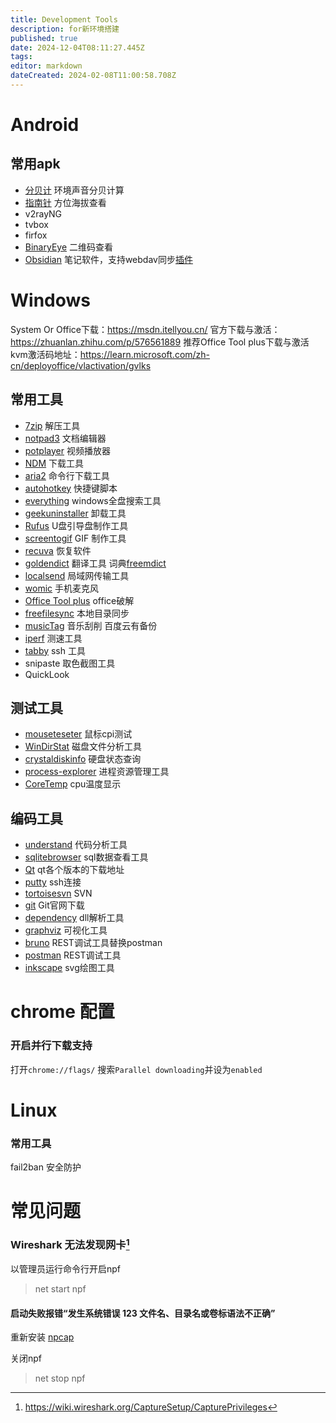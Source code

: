 ```yaml
---
title: Development Tools
description: for新环境搭建
published: true
date: 2024-12-04T08:11:27.445Z
tags: 
editor: markdown
dateCreated: 2024-02-08T11:00:58.708Z
---
```


# Android
## 常用apk
- [分贝计](https://pan.baidu.com/s/11j1jni0AiXOgIY57npp45A?pwd=xf6u) 环境声音分贝计算
- [指南针](https://pan.baidu.com/s/13gVS9bor5pjIQG2pZluS_Q?pwd=lwfy) 方位海拔查看
- v2rayNG
- tvbox
- firfox
- [BinaryEye](https://github.com/markusfisch/BinaryEye) 二维码查看
- [Obsidian](https://obsidian.md/download) 笔记软件，支持webdav同步[插件](https://github.com/remotely-save/remotely-save)

# Windows
System Or Office下载：https://msdn.itellyou.cn/
官方下载与激活：https://zhuanlan.zhihu.com/p/576561889
推荐Office Tool plus下载与激活
kvm激活码地址：https://learn.microsoft.com/zh-cn/deployoffice/vlactivation/gvlks

## 常用工具

- [7zip](https://www.7-zip.org/) 解压工具
- [notpad3](https://www.rizonesoft.com/downloads/notepad3/) 文档编辑器
- [potplayer](https://potplayer.daum.net/) 视频播放器
- [NDM](https://neatdownloadmanager.com/index.php/en/) 下载工具
- [aria2](https://aria2.github.io/) 命令行下载工具
- [autohotkey](https://www.autohotkey.com/) 快捷键脚本
- [everything](https://www.voidtools.com/zh-cn/) windows全盘搜索工具
- [geekuninstaller](https://geekuninstaller.com/download) 卸载工具
- [Rufus](https://rufus.ie/) U盘引导盘制作工具
- [screentogif](https://www.screentogif.com/) GIF 制作工具
- [recuva](https://www.ccleaner.com/zh-cn/recuva) 恢复软件
- [goldendict](https://github.com/xiaoyifang/goldendict/releases) 翻译工具 词典[freemdict](https://forum.freemdict.com/)
- [localsend](https://github.com/localsend/localsend/releases) 局域网传输工具
- [womic](https://wolicheng.com/womic/download.html) 手机麦克风
- [Office Tool plus](https://otp.landian.vip/zh-cn/) office破解
- [freefilesync](https://freefilesync.org/download.php) 本地目录同步
- [musicTag](https://www.cnblogs.com/vinlxc/p/11347744.html) 音乐刮削 百度云有备份
- [iperf](https://github.com/ar51an/iperf3-win-builds) 测速工具
- [tabby](https://tabby.sh/) ssh 工具
- snipaste 取色截图工具
- QuickLook

## 测试工具
- [mouseteseter](https://github.com/microe1/MouseTester/releases) 鼠标cpi测试
- [WinDirStat](https://windirstat.en.softonic.com/) 磁盘文件分析工具
- [crystaldiskinfo](https://crystalmark.info/en/software/crystaldiskinfo/) 硬盘状态查询
- [process-explorer](https://docs.microsoft.com/en-us/sysinternals/downloads/process-explorer) 进程资源管理工具
- [CoreTemp](https://www.alcpu.com/CoreTemp/) cpu温度显示

## 编码工具
- [understand](https://licensing.scitools.com/download) 代码分析工具
- [sqlitebrowser](https://sqlitebrowser.org/dl/) sql数据查看工具
- [Qt](https://download.qt.io/archive/) qt各个版本的下载地址
- [putty](https://www.putty.org/) ssh连接
- [tortoisesvn](https://tortoisesvn.net/downloads.html) SVN
- [git](https://www.git-scm.com/download/) Git官网下载
- [dependency](http://www.dependencywalker.com/) dll解析工具
- [graphviz](http://www.graphviz.org/download/) 可视化工具
- [bruno](https://www.usebruno.com/) REST调试工具替换postman
- [postman](https://www.postman.com/downloads/) REST调试工具
- [inkscape](https://inkscape.org/) svg绘图工具

# chrome 配置
### 开启并行下载支持
打开`chrome://flags/`
搜索`Parallel downloading`并设为`enabled`

# Linux
### 常用工具
fail2ban 安全防护

# 常见问题
### Wireshark 无法发现网卡[^wireshark]

以管理员运行命令行开启npf
>net start npf

#### 启动失败报错“发生系统错误 123 文件名、目录名或卷标语法不正确”

重新安装 [npcap](https://nmap.org/npcap/#download)

关闭npf
>net stop npf

[^wireshark]:https://wiki.wireshark.org/CaptureSetup/CapturePrivileges
